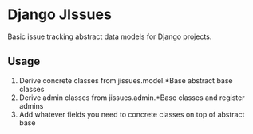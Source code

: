 Django JIssues
==============

Basic issue tracking abstract data models for Django projects.

Usage
-----

1. Derive concrete classes from jissues.model.*Base abstract base classes
2. Derive admin classes from jissues.admin.*Base classes and register admins
3. Add whatever fields you need to concrete classes on top of abstract base
